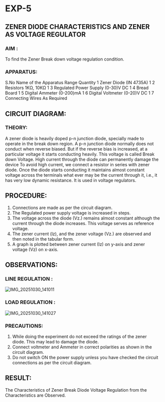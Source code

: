# EXP-5

## ZENER DIODE CHARACTERISTICS AND ZENER AS VOLTAGE REGULATOR

### AIM :
To find the Zener Break down voltage regulation condition.

### APPARATUS:

S.No	Name of the Apparatus	Range	Quantity
1	Zener Diode (IN 4735A)		1
2	Resistors	1KΩ, 10KΩ	1
3	Regulated Power Supply	(0-30)V DC	1
4	Bread Board		1
5	Digital Ammeter	(0-200)mA	1
6	Digital Voltmeter	(0-20)V DC	1
7	Connecting Wires	As Required	

## CIRCUIT DIAGRAM:
### THEORY:
	
A zener diode is heavily doped p-n junction diode, specially made to operate in the break down region. A p-n junction diode normally does not conduct when reverse biased. But if the reverse bias is increased, at a particular voltage it starts conducting heavily. This voltage is called Break down Voltage. High current through the diode can permanently damage the device To avoid high current, we connect a resistor in series with zener diode. Once the diode starts conducting it maintains almost constant voltage across the terminals what ever may be the current through it, i.e., it has very low dynamic resistance. It is used in voltage regulators.

## PROCEDURE:

1. Connections are made as per the circuit diagram.
2. The Regulated power supply voltage is increased in steps.
3. The voltage across the diode (Vz.) remains almost constant although the current through the diode increases. This voltage serves as reference voltage.
4. The zener current (lz), and the zener voltage (Vz.) are observed and then noted in the tabular form.
5. A graph is plotted between zener current (Iz) on y-axis and zener voltage (Vz) on x-axis.
   
## OBSERVATIONS:

### LINE REGULATION :
![IMG_20251030_141011](https://github.com/user-attachments/assets/7049fc71-baf7-4c94-9aaa-63dde44a48db)

### LOAD REGULATION :
![IMG_20251030_141027](https://github.com/user-attachments/assets/10ef3621-9eb2-408b-b5b6-f2db7bfcb856)


### PRECAUTIONS:

1. While doing the experiment do not exceed the ratings of the zener diode. This may lead to damage the diode.
2. Connect voltmeter and Ammeter in correct polarities as shown in the circuit diagram.
3. Do not switch ON the power supply unless you have checked the circuit connections as per the circuit diagram.

   
## RESULT:
The Characteristics of Zener Break Diode Voltage Regulation from the Characteristics are Observed.
